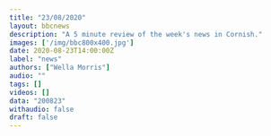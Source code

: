 ```yaml
---
title: "23/08/2020"
layout: bbcnews
description: "A 5 minute review of the week's news in Cornish."
images: ['/img/bbc800x400.jpg']
date: 2020-08-23T14:00:00Z
label: "news"
authors: ["Wella Morris"]
audio: ""
tags: []
videos: []
data: "200823"
withaudio: false
draft: false
---
```

